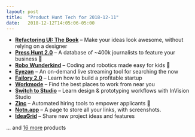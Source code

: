 ```yaml
---
layout: post
title:  "Product Hunt Tech for 2018-12-11"
date:   2018-12-12T14:05:06-05:00
---
```


* **[Refactoring UI: The Book](https://www.producthunt.com/posts/refactoring-ui-the-book?utm_campaign=producthunt-api&utm_medium=api&utm_source=Application%3A+Daily+Digest+RSS+%28ID%3A+3202%29)** – Make your ideas look awesome, without relying on a designer
* **[Press Hunt 2.0](https://www.producthunt.com/posts/press-hunt-2-0?utm_campaign=producthunt-api&utm_medium=api&utm_source=Application%3A+Daily+Digest+RSS+%28ID%3A+3202%29)** – A database of ~400k journalists to feature your business 🤩
* **[Robo Wunderkind](https://www.producthunt.com/posts/robo-wunderkind-3?utm_campaign=producthunt-api&utm_medium=api&utm_source=Application%3A+Daily+Digest+RSS+%28ID%3A+3202%29)** – Coding and robotics made easy for kids 🤖
* **[Eyezon](https://www.producthunt.com/posts/eyezon?utm_campaign=producthunt-api&utm_medium=api&utm_source=Application%3A+Daily+Digest+RSS+%28ID%3A+3202%29)** – An on-demand live streaming tool for searching the now
* **[Failory 2.0](https://www.producthunt.com/posts/failory-2-0?utm_campaign=producthunt-api&utm_medium=api&utm_source=Application%3A+Daily+Digest+RSS+%28ID%3A+3202%29)** – Learn how to build a profitable startup
* **[Workmode](https://www.producthunt.com/posts/workmode?utm_campaign=producthunt-api&utm_medium=api&utm_source=Application%3A+Daily+Digest+RSS+%28ID%3A+3202%29)** – Find the best places to work from near you
* **[Switch to Studio](https://www.producthunt.com/posts/switch-to-studio?utm_campaign=producthunt-api&utm_medium=api&utm_source=Application%3A+Daily+Digest+RSS+%28ID%3A+3202%29)** – Learn design & prototyping workflows with InVision Studio
* **[Zinc](https://www.producthunt.com/posts/zinc-4?utm_campaign=producthunt-api&utm_medium=api&utm_source=Application%3A+Daily+Digest+RSS+%28ID%3A+3202%29)** – Automated hiring tools to empower applicants 🙌
* **[Notn.app](https://www.producthunt.com/posts/notn-app?utm_campaign=producthunt-api&utm_medium=api&utm_source=Application%3A+Daily+Digest+RSS+%28ID%3A+3202%29)** – A page to store all your links, with screenshots.
* **[IdeaGrid](https://www.producthunt.com/posts/ideagrid?utm_campaign=producthunt-api&utm_medium=api&utm_source=Application%3A+Daily+Digest+RSS+%28ID%3A+3202%29)** – Share new project ideas and features

… and [16 more](https://www.producthunt.com/tech) products